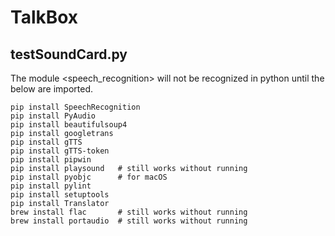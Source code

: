 # TalkBox

## testSoundCard.py
The module <speech_recognition> will not be recognized in python until the below are imported.
    
    pip install SpeechRecognition
    pip install PyAudio
    pip install beautifulsoup4
    pip install googletrans
    pip install gTTS
    pip install gTTS-token
    pip install pipwin      
    pip install playsound   # still works without running
    pip install pyobjc      # for macOS
    pip install pylint
    pip install setuptools
    pip install Translator
    brew install flac       # still works without running
    brew install portaudio  # still works without running
